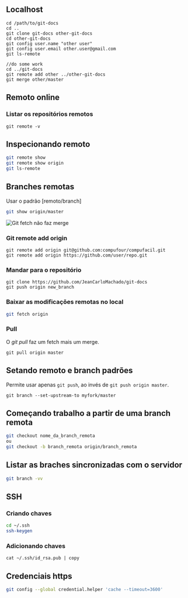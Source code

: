 ## Localhost

```
cd /path/to/git-docs
cd ..
git clone git-docs other-git-docs
cd other-git-docs
git config user.name "other user"
git config user.email other.user@gmail.com
git ls-remote

//do some work
cd ../git-docs
git remote add other ../other-git-docs
git merge other/master
```

Remoto online
------------

### Listar os repositórios remotos

```
git remote -v

```

Inspecionando remoto
--------------------

```sh
git remote show
git remote show origin
git ls-remote

```
Branches remotas
----------------

Usar o padrão [remoto/branch]

```sh
git show origin/master

```

![Git fetch não faz merge](git_fetch.png)

### Git remote add origin

```
git remote add origin git@github.com:compufour/compufacil.git
git remote add origin https://github.com/user/repo.git
```

### Mandar para o repositório

```
git clone https://github.com/JeanCarloMachado/git-docs
git push origin new_branch
```

### Baixar as modificações remotas no local

```sh
git fetch origin

```
### Pull

O *git pull* faz um fetch mais um merge.

```
git pull origin master

```


Setando remoto e branch padrões
-------------------------------

Permite usar apenas `git push`, ao invés de `git push origin
master`.

```
git branch --set-upstream-to myfork/master

```

Começando trabalho a partir de uma branch remota
------------------------------------------------

```sh
git checkout nome_da_branch_remota
ou
git checkout -b branch_remota origin/branch_remota

```

Listar as braches sincronizadas com o servidor
----------------------------------------------

```sh
git branch -vv

```

SSH
---


### Criando chaves

```sh
cd ~/.ssh
ssh-keygen

```

### Adicionando chaves

```
cat ~/.ssh/id_rsa.pub | copy

```

Credenciais https
-----------------

```sh
git config --global credential.helper 'cache --timeout=3600'
```
